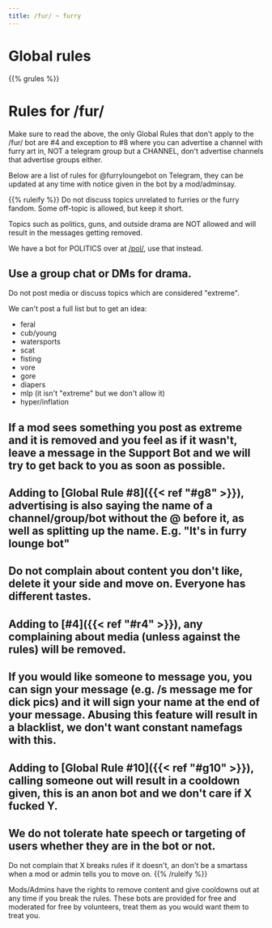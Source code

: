 ```yaml
---
title: /fur/ ~ furry
---
```


# Global rules

{{% grules %}}


# Rules for /fur/

Make sure to read the above, the only Global Rules that don't apply to the /fur/ bot are #4 and exception to #8 where you can advertise a channel with furry art in, NOT a telegram group but a CHANNEL, don't advertise channels that advertise groups either.



Below are a list of rules for @furryloungebot on Telegram, they can be updated at any time with notice given in the bot by a mod/adminsay.


{{% ruleify %}}
Do not discuss topics unrelated to furries or the furry fandom. Some off-topic is allowed, but keep it short.

Topics such as politics, guns, and outside drama are NOT allowed and will result in the messages getting removed.

We have a bot for POLITICS over at [/pol/](https://t.me/politicsloungebot), use that instead.

Use a group chat or DMs for drama.
-
Do not post media or discuss topics which are considered "extreme".

We can't post a full list but to get an idea:
- feral
- cub/young
- watersports
- scat
- fisting
- vore
- gore
- diapers
- mlp (it isn't "extreme" but we don't allow it)
- hyper/inflation

If a mod sees something you post as extreme and it is removed and you feel as if it wasn't, leave a message in the Support Bot and we will try to get back to you as soon as possible.
-
Adding to [Global Rule #8]({{< ref "#g8" >}}), advertising is also saying the name of a channel/group/bot without the @ before it, as well as splitting up the name. E.g. "It's in furry lounge bot"
-
Do not complain about content you don't like, delete it your side and move on. Everyone has different tastes.
-
Adding to [#4]({{< ref "#r4" >}}), any complaining about media (unless against the rules) will be removed.
-
If you would like someone to message you, you can sign your message (e.g. /s message me for dick pics) and it will sign your name at the end of your message. Abusing this feature will result in a blacklist, we don't want constant namefags with this.
-
Adding to [Global Rule #10]({{< ref "#g10" >}}), calling someone out will result in a cooldown given, this is an anon bot and we don't care if X fucked Y.
-
We do not tolerate hate speech or targeting of users whether they are in the bot or not.
-
Do not complain that X breaks rules if it doesn't, an don't be a smartass when a mod or admin tells you to move on.
{{% /ruleify %}}

Mods/Admins have the rights to remove content and give cooldowns out at any time if you break the rules. These bots are provided for free and moderated for free by volunteers, treat them as you would want them to treat you.
